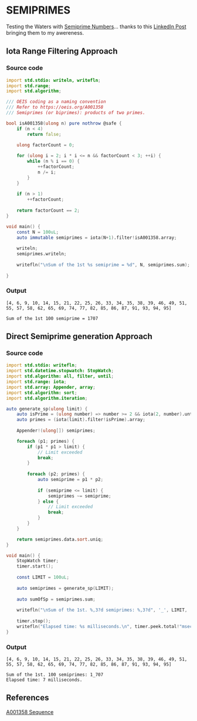 # SEMIPRIMES

Testing the Waters with [Semiprime Numbers](https://en.wikipedia.org/wiki/Semiprime)... thanks to this [LinkedIn Post](https://www.linkedin.com/feed/update/urn:li:activity:7186515424790888448?utm_source=share&utm_medium=member_desktop) bringing them to my awereness.

## Iota Range Filtering Approach

### Source code

```d
import std.stdio: writeln, writefln;
import std.range;
import std.algorithm;

/// OEIS coding as a naming convention
/// Refer to https://oeis.org/A001358
/// Semiprimes (or biprimes): products of two primes.

bool isA001358(ulong n) pure nothrow @safe {
    if (n < 4)
        return false;

    ulong factorCount = 0;
    
    for (ulong i = 2; i * i <= n && factorCount < 3; ++i) {
        while (n % i == 0) {
            ++factorCount;
            n /= i;
        }
    }
    
    if (n > 1)
        ++factorCount;
    
    return factorCount == 2;
}

void main() {    
    const N = 100uL;
    auto immutable semiprimes = iota(N+1).filter!isA001358.array;
    
    writeln;
    semiprimes.writeln;
    
    writefln("\nSum of the 1st %s semiprime = %d", N, semiprimes.sum);
    
}

```

### Output

```text
[4, 6, 9, 10, 14, 15, 21, 22, 25, 26, 33, 34, 35, 38, 39, 46, 49, 51, 55, 57, 58, 62, 65, 69, 74, 77, 82, 85, 86, 87, 91, 93, 94, 95]

Sum of the 1st 100 semiprime = 1707
```
## Direct Semiprime generation Approach

### Source code

```d
import std.stdio: writefln;
import std.datetime.stopwatch: StopWatch;
import std.algorithm: all, filter, until;
import std.range: iota;
import std.array: Appender, array;
import std.algorithm: sort;
import std.algorithm.iteration;

auto generate_sp(ulong limit) {
    auto isPrime = (ulong number) => number >= 2 && iota(2, number).until!(x => x * x > number).all!(x => (number % x) != 0);
    auto primes = (iota(limit).filter!isPrime).array;
    
    Appender!(ulong[]) semiprimes;

    foreach (p1; primes) {
        if (p1 * p1 > limit) {
            // Limit exceeded
            break;  
        }
        
        foreach (p2; primes) {
            auto semiprime = p1 * p2;
            
            if (semiprime <= limit) {
                semiprimes ~= semiprime;
            } else {
                // Limit exceeded
                break;  
            }
        }
    }

    return semiprimes.data.sort.uniq;
}

void main() {
    StopWatch timer;
    timer.start();
    
    const LIMIT = 100uL;
    
    auto semiprimes = generate_sp(LIMIT);
    
    auto sumOfSp = semiprimes.sum;
    
    writefln("\nSum of the 1st. %,3?d semiprimes: %,3?d", '_', LIMIT, '_', sumOfSp);
    
    timer.stop();
    writefln("Elapsed time: %s milliseconds.\n", timer.peek.total!"msecs"());
}
```
### Output

```text
[4, 6, 9, 10, 14, 15, 21, 22, 25, 26, 33, 34, 35, 38, 39, 46, 49, 51, 55, 57, 58, 62, 65, 69, 74, 77, 82, 85, 86, 87, 91, 93, 94, 95]

Sum of the 1st. 100 semiprimes: 1_707
Elapsed time: 7 milliseconds.
```

## References

[A001358 Sequence](https://oeis.org/A001358)
